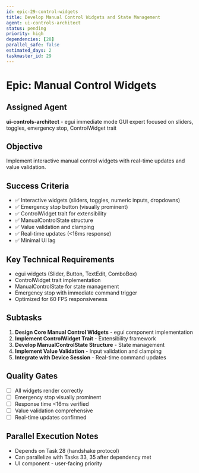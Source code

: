 ```yaml
---
id: epic-29-control-widgets
title: Develop Manual Control Widgets and State Management
agent: ui-controls-architect
status: pending
priority: high
dependencies: [28]
parallel_safe: false
estimated_days: 2
taskmaster_id: 29
---
```


# Epic: Manual Control Widgets

## Assigned Agent
**ui-controls-architect** - egui immediate mode GUI expert focused on sliders, toggles, emergency stop, ControlWidget trait

## Objective
Implement interactive manual control widgets with real-time updates and value validation.

## Success Criteria
- ✅ Interactive widgets (sliders, toggles, numeric inputs, dropdowns)
- ✅ Emergency stop button (visually prominent)
- ✅ ControlWidget trait for extensibility
- ✅ ManualControlState structure
- ✅ Value validation and clamping
- ✅ Real-time updates (<16ms response)
- ✅ Minimal UI lag

## Key Technical Requirements
- egui widgets (Slider, Button, TextEdit, ComboBox)
- ControlWidget trait implementation
- ManualControlState for state management
- Emergency stop with immediate command trigger
- Optimized for 60 FPS responsiveness

## Subtasks
1. **Design Core Manual Control Widgets** - egui component implementation
2. **Implement ControlWidget Trait** - Extensibility framework
3. **Develop ManualControlState Structure** - State management
4. **Implement Value Validation** - Input validation and clamping
5. **Integrate with Device Session** - Real-time command updates

## Quality Gates
- [ ] All widgets render correctly
- [ ] Emergency stop visually prominent
- [ ] Response time <16ms verified
- [ ] Value validation comprehensive
- [ ] Real-time updates confirmed

## Parallel Execution Notes
- Depends on Task 28 (handshake protocol)
- Can parallelize with Tasks 33, 35 after dependency met
- UI component - user-facing priority